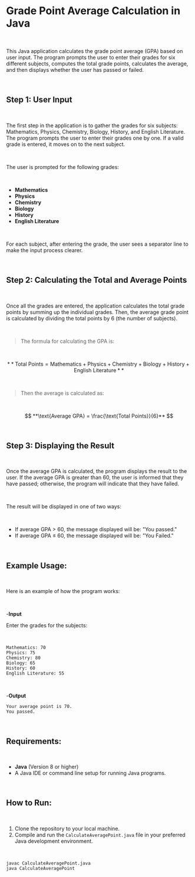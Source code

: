 # Grade Point Average Calculation in Java

<br>

This Java application calculates the grade point average (GPA) based on user input. The program prompts the user to enter their grades for six different subjects, computes the total grade points, calculates the average, and then displays whether the user has passed or failed.

<br>

## Step 1: User Input

<br>

The first step in the application is to gather the grades for six subjects: Mathematics, Physics, Chemistry, Biology, History, and English Literature. The program prompts the user to enter their grades one by one. If a valid grade is entered, it moves on to the next subject.

<br>

The user is prompted for the following grades:

<br>

- **Mathematics**
- **Physics**
- **Chemistry**
- **Biology**
- **History**
- **English Literature**

<br>

For each subject, after entering the grade, the user sees a separator line to make the input process clearer.

<br>

## Step 2: Calculating the Total and Average Points

<br>

Once all the grades are entered, the application calculates the total grade points by summing up the individual grades. Then, the average grade point is calculated by dividing the total points by 6 (the number of subjects).

<br>

>The formula for calculating the GPA is:

<br>

$$
**\text{Total Points} = \text{Mathematics} + \text{Physics} + \text{Chemistry} + \text{Biology} + \text{History} + \text{English Literature}**
$$

<br>

>Then the average is calculated as:

<br>

$$
**\text{Average GPA} = \frac{\text{Total Points}}{6}**
$$

<br>

## Step 3: Displaying the Result

<br>

Once the average GPA is calculated, the program displays the result to the user. If the average GPA is greater than 60, the user is informed that they have passed; otherwise, the program will indicate that they have failed.

<br>

The result will be displayed in one of two ways:

<br>

- If average GPA > 60, the message displayed will be: "You passed."
- If average GPA ≤ 60, the message displayed will be: "You Failed."

<br>

## Example Usage:

<br>

Here is an example of how the program works:

<br>

-**Input**

Enter the grades for the subjects:

<br>

`Mathematics: 70`  
`Physics: 75`  
`Chemistry: 80`  
`Biology: 65`  
`History: 60`  
`English Literature: 55`  

<br>

-**Output**

`Your average point is 70.`  
`You passed.`
    
<br>

## Requirements:

<br>

- **Java** (Version 8 or higher)
- A Java IDE or command line setup for running Java programs.

<br>


## How to Run:

<br>

1. Clone the repository to your local machine.
2. Compile and run the `CalculateAveragePoint.java` file in your preferred Java development environment.

<br>

```
javac CalculateAveragePoint.java
java CalculateAveragePoint
